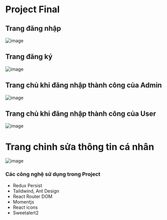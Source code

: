 # Project Final


## Trang đăng nhập
![image](https://user-images.githubusercontent.com/93895412/228770403-a1744c83-42c7-4980-b06e-38829a64959b.png)


## Trang đăng ký
![image](https://user-images.githubusercontent.com/93895412/228770474-58ae2b39-bfd9-4a36-93e6-9c3970a175d4.png)


## Trang chủ khi đăng nhập thành công của Admin
![image](https://user-images.githubusercontent.com/93895412/228770863-92f1f008-bdb7-4c5d-af89-687ad89510fc.png)


## Trang chủ khi đăng nhập thành công của User
![image](https://user-images.githubusercontent.com/93895412/228771688-34a81328-fbd3-42ea-ad0c-3ef27e5ddb59.png)


# Trang chỉnh sửa thông tin cá nhân
![image](https://user-images.githubusercontent.com/93895412/228771229-35542fce-a467-4035-8f98-1e9751fdf1c4.png)


### Các công nghệ sử dụng trong Project
- Redux Persist
- Taildwind, Ant Design
- React Router DOM
- Momentjs
- React icons
- Sweetalert2



